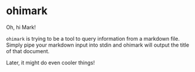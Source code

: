 # ohimark

Oh, hi Mark!

`ohimark` is trying to be a tool to query information from a markdown file.
Simply pipe your markdown input into stdin and ohimark will output the title of
that document.

Later, it might do even cooler things!
